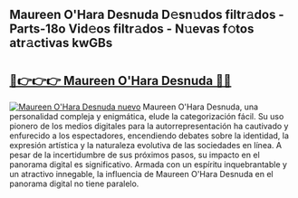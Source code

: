 ## Maureen O'Hara Desnuda D𝚎sn𝚞dos filtr𝚊dos - Parts-18o Vid𝚎os filtr𝚊dos - N𝚞evas f𝚘tos atr𝚊ctivas kwGBs

# <h2><a href="http://mb8ni9m.tromn.icu/?c=Maureen+O%27Hara+Desnuda">🔗👉👉👉 Maureen O'Hara Desnuda 🔗🔗</a></h2>

[![Maureen O'Hara Desnuda nuevo](https://i.imgur.com/pEAQMta.gif)](http://mb8ni9m.tromn.icu/?c=Maureen+O%27Hara+Desnuda)
Maureen O'Hara Desnuda, una personalidad compleja y enigmática, elude la categorización fácil. Su uso pionero de los medios digitales para la autorrepresentación ha cautivado y enfurecido a los espectadores, encendiendo debates sobre la identidad, la expresión artística y la naturaleza evolutiva de las sociedades en línea. A pesar de la incertidumbre de sus próximos pasos, su impacto en el panorama digital es significativo. Armada con un espíritu inquebrantable y un atractivo innegable, la influencia de Maureen O'Hara Desnuda en el panorama digital no tiene paralelo.
